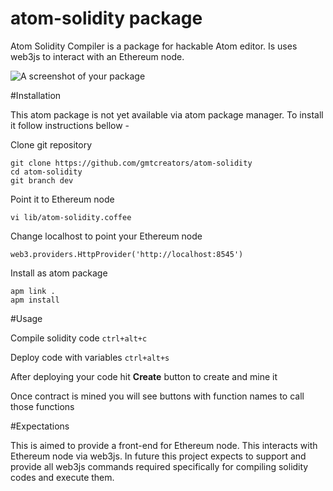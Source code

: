 # atom-solidity package

Atom Solidity Compiler is a package for hackable Atom editor. Is uses web3js to interact with an Ethereum node.

![A screenshot of your package](https://github.com/gmtcreators/atom-solidity/raw/dev/atom-solidity.gif)

#Installation

This atom package is not yet available via atom package manager. To install it follow instructions bellow -

Clone git repository

    git clone https://github.com/gmtcreators/atom-solidity
    cd atom-solidity
    git branch dev

Point it to Ethereum node

    vi lib/atom-solidity.coffee

Change localhost to point your Ethereum node

    web3.providers.HttpProvider('http://localhost:8545')

Install as atom package

    apm link .
    apm install

#Usage

Compile solidity code `ctrl+alt+c`

Deploy code with variables `ctrl+alt+s`

After deploying your code hit **Create** button to create and mine it

Once contract is mined you will see buttons with function names to call those functions

#Expectations

This is aimed to provide a front-end for Ethereum node. This interacts with Ethereum node via web3js. In future this project expects to support and provide all web3js commands required specifically for compiling solidity codes and execute them.
